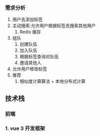 ### __需求分析__

1. 用户去添加标签
2. 主动搜索:允许用户根据标签去搜索其他用户
    1. Redis 缓存
3. 组队
    1. 创建队伍
    2. 加入队伍
    3. 根据标签查询对队伍
    4. 邀请其他人
4. 允许用户修改标签
5. 推荐
    1. 相似度计算算法 + 本地分布式计算





## __技术栈__

### 前端

### 	1. vue 3 开发框架





